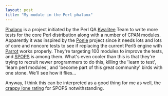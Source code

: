 ```yaml
---
layout: post
title: "My module in the Perl phalanx"
---
```




<a href="http://qa.perl.org/phalanx/">Phalanx</a> is a project initiated by the Perl QA <a href="http://qa.perl.org/phalanx/kwalitee.html">Kwalitee</a> Team to write more tests for the core Perl distribution along with a number of CPAN modules. Apparently it was inspired by the <a href="http://www.poniecode.org/">Ponie</a> project since it needs lots and lots of core and noncore tests to see if replacing the current Perl5 engine with <a href="http://www.parrotcode.org/">Parrot</a> works properly. They're targeting 100 modules to improve the tests, and <a href="http://search.cpan.org/author/CWINTERS/SPOPS-0.79/">SPOPS</a> is among them. What's even cooler than this is that they're trying to recruit newer programmers to do this, killing the 'learn to test', 'learn perl modules', and 'become part of this great community' birds with one stone. We'll see how it flies...

<p>Anyway, I think this can be interpreted as a good thing for me as well, the <a href="http://cpanratings.perl.org/d/SPOPS">crappy lone rating</a> for SPOPS notwithstanding.


